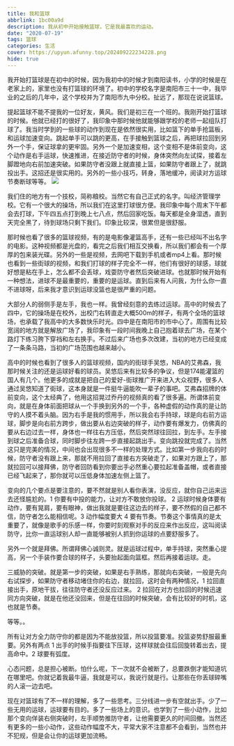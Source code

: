 ```yaml
---
title: 我和篮球
abbrlink: 1bc00a9d
description: 我从初中开始接触篮球，它是我最喜欢的运动。
date: "2020-07-19"
tags: 篮球
categories: 生活
cover: https://upyun.afunny.top/202409222234228.png
hide: true
---
```


我开始打篮球是在初中的时候，因为我初中的时候才到南阳读书，小学的时候是在老家上的，家里也没有打篮球的环境了。初中的学校名字是南阳市三十一中，我毕业的之后的几年中，这个学校并为了南阳市九中分校。扯远了，那现在说说篮球。

提起篮球不能不提我的一位好友，黄风。我们是初三在一个班的。我刚开始打篮球的时候。他就已经打的很好了，我印象中那时候他就能够跟学校的老师一起组队打球了。我当时学到的一些球的动作到现在是依然很实用，比如篮下的单手抢篮板，和运球加速变向。跳起单手可以跳的更高，在手接触到篮球之后，再把球拉回到另外一个手，保证球拿的更牢固。另外一个是加速变相，这个变相不是体前变向，这个动作是右手运球，快速推进，在接近防守者的时候，身体突然向左试探，接着左脚蹬地向右前加速突破。如果防守者没跟上就直接上篮，如果防守者跟上了，就跳投出手。这招还是很实用的。另外的一些小技巧，转身，落地缓冲，阅读对方运球节奏断球等等。
![](https://upyun.afunny.top/202409222235020.png)

我们住的地方有一个技校，简称粮校。当然它有自己正式的名字。叫经济管理学校。它有一个很大的操场，所以我们在这里打球很方便。我印象中每个周末下午都会去打球，下午四五点打到晚上七八点，然后回家吃饭。每天都是全身湿透，直到天完全黑了，待到球场只剩下我们。印象比较深，很累但是很舒服。

那时候也看了很多的篮球视频，有的是电影像灌篮高手，还有一些已经叫不出名字的电影。这种视频都是光盘的，看完之后我们相互交换看，所以我们都会有一个厚厚的包来装光碟。另外的一些是视频，去网吧下载到手机或者mp4上看。那时候也看到一些街球的视频，和我们打球的样子完全不一样，他们有很好的球感，球就好想是粘在手上，怎么都不会丢球，戏耍防守者然后突破进球。也就那时候开始有一种想法，进球不是最重要的，重要的是运球。直到后来有人问我，为什么你一直不进球呀，后来我才意识到运球没篮也是很严重的问题。

大部分人的弱侧手是左手，我也一样。我曾经刻意的去练过运球。高中的时候去了四中，它的操场是在校外，出校门右转直走大概500m的样子，有两个全场的篮球场，也承载了我高中的大多数快乐时光。四中是在南阳市的市中心了。周围有比较宽阔的地方就是解放广场了，我印象有一段时间我晚上自己抱着球去广场，在某个路灯下练习胯下穿裆和左右换手。不过后来广场也多次改建，当初的地方已经变成了一条条马路，当初的广场范围也越来越小。

高中的时候也看到了很多人的篮球视频，国内的街球手吴悠，NBA的艾弗森，我那时候关注的还是运球好看的球员。吴悠后来有比较多的争议，但是174能灌篮的国人有几个。他更多的成就是把自己的爱好-街球推广开来进入大众视野，很多人通过吴悠知道了街球，这本身就是一件挺牛逼能吹一辈子的事吧。艾弗森招牌的体前变向，这个太经典了，他用这招晃过乔丹的视频真的看了很多遍。所谓体前变向，就是在身体前面把球从一个手换到另外的一个手，各种虚假的动作真的是让防守的人摸不着头脑。因为右手是我的惯用手，所以我会右手持球，球是向右前方运球，脚步是向右前方跨步，做出要从右边突破的样子，动作要有爆发力，仿佛真的要从右边过去一样，身体也一样往右方压低，然后突然球往回拉，到左手。左手接到球之后准备合球，同时脚步往左跨一步直接起跳出手。变向跳投就完成了。当然这只是完美的情况，中间也会出现很多不一样的处理方式。比如第一步我向右的时候，防守者没有跟上来，那就不用拉回了直接右方突破走了，如果对方跟上了，那就拉回可以接拜佛，防守者回防看到你要出手必然重心要拉起准备盖帽，或者直接已经飞起来了，那你就可以压低身体加速左侧上篮了。

变向的几个要点是要注意的，要不然就是别人看你表演，没反应，就你自己运来运去还怪尴尬的。1 你要有中投的能力，让对方不敢放你投球。 2 运球时候身体要有动作，要有晃肩，要有眼神，做出我就是要往这边去的样子，要不然假的自己都不信，防守者怎么能相信呢。3 动作幅度要大 4 要有节奏。节奏这个事情真的是太重要了，就像是歌手的乐感一样，你要时刻观察对手的反应来作出反应，这叫阅读防守，比你一直运球别人却一直能够被别人抓到你运球的点要舒服多了。

另外一个就是拜佛。所谓拜佛心诚则灵。就是运球过程中，单手持球，突然重心提高，另一个手装作要合球的样子，头要抬起面向篮框。然后再接着运球。走。

三威胁的突破。就是第一步的突破，如果是右手熟练，那就向右突破，一般是先向右试探步，如果防守者移动堵住你的右边，就拉回，这时会有两种情况，1 拉回直接出手，原地干拔，往往防守者还没反应过来。 2 拉回在对方也拉回的时候迅速同方向突破，就是在他还没回来，但是在往回的时候突破，会有比较好的时机，这也就是节奏。

等等。。

所有让对方全力防守你的都是因为不能放投篮，所以投篮要准。投篮姿势舒服最重要。另外有两点 1 出手的时候手指要往下压球，这样球就会往后回旋转着出去，提高命中。2  球要有弧度。

心态问题，总是担心被断。怕什么呢，下一次就不会被断了，总要跌倒才能知道坑在哪里吧。你就记着我最牛逼，我就是可以，我说行就是行。让那些在你丢球碎嘴的人滚一边去吧。

现在对篮球有了不一样的理解，多了一些思考。三分线进一步有空就出手。少了一些无用的运球，运球要有目的。多了一些场上的意识。也学到了一些小动作，比如那个变向佯装右侧突破时，左手顺势推防守者，让他需要更久的时间回撤。当然还有更多的一些小动作，这些动作幅度不大，平常大家不注意都不会看到，当然也并不犯规，但是会让你的运球更加流畅。